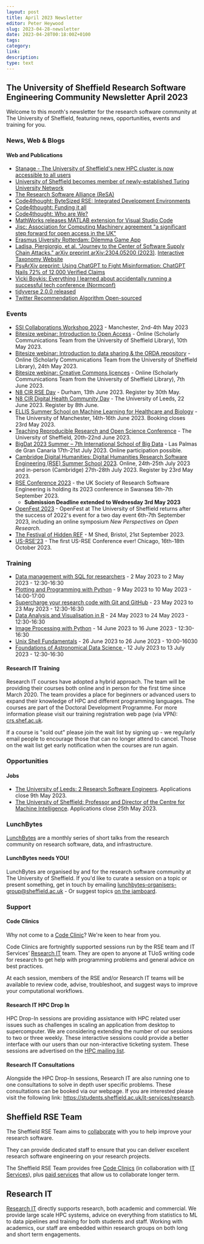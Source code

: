 ```yaml
---
layout: post
title: April 2023 Newsletter
editor: Peter Heywood
slug: 2023-04-28-newsletter
date: 2023-04-28T00:18:00Z+0100
tags:
category:
link:
description:
type: text
---
```


## The University of Sheffield Research Software Engineering Community Newsletter April 2023

Welcome to this month's newsletter for the research software community at The University of Sheffield, featuring news, opportunities, events and training for you.

### News, Web & Blogs

#### Web and Publications

+ [Stanage - The University of Sheffield's new HPC cluster is now accessible to all users](https://mailchi.mp/3ffddf67273e/new-hpc-stanage-is-live?e=efb44934e0)
+ [University of Sheffield becomes member of newly-established Turing University Network](https://www.sheffield.ac.uk/news/university-sheffield-becomes-member-newly-established-turing-university-network)
+ [The Research Software Alliance (ReSA)](https://upstream.force11.org/the-research-software-alliance-resa/)
+ [Code4thought: ByteSized RSE: Integrated Development Environments](https://soundcloud.com/code4thought-615691925/en-bytesized-rse-integrated-development-environments)
+ [Code4thought: Funding it all](https://soundcloud.com/code4thought-615691925/en-funding-it-all)
+ [Code4thought: Who are We?](https://soundcloud.com/code4thought-615691925/en-who-are-we)
+ [MathWorks releases MATLAB extension for Visual Studio Code](https://blogs.mathworks.com/matlab/2023/04/26/do-you-use-visual-studio-code-matlab-is-now-there-too/)
+ [Jisc: Association for Computing Machinery agreement "a significant step forward for open access in the UK"](https://www.jisc.ac.uk/news/association-for-computing-machinery-agreement-a-significant-step-forward-for-open-access-in-the-uk-12-apr-2023?utm_campaign=headlines&utm_content=Headlines%2019%2F04%2F2023&utm_medium=email&utm_source=adestra)
+ [Erasmus Uiversity Rotterdam: Dilemma Game App](https://www.eur.nl/en/about-eur/policy-and-regulations/integrity/research-integrity/dilemma-game)
+ [Ladisa, Piergiorgio, et al. "Journey to the Center of Software Supply Chain Attacks." arXiv preprint arXiv:2304.05200 (2023)](https://arxiv.org/abs/2304.05200). [Interactive Taxonomy Website](https://sap.github.io/risk-explorer-for-software-supply-chains/)
+ [PsyArXiv preprint: Using ChatGPT to Fight Misinformation: ChatGPT Nails 72% of 12,000 Verified Claims](https://psyarxiv.com/qnjkf/)
+ [Vicki Boykis: Everything I learned about accidentally running a successful tech conference (Normconf)](https://vickiboykis.com/2022/12/22/everything-i-learned-about-accidentally-running-a-successful-tech-conference/)
+ [tidyverse 2.0.0 released](https://www.tidyverse.org/blog/2023/03/tidyverse-2-0-0/)
+ [Twitter Recommendation Algorithm Open-sourced](https://blog.twitter.com/engineering/en_us/topics/open-source/2023/twitter-recommendation-algorithm)

### Events

+ [SSI Collaborations Workshop 2023](https://software.ac.uk/cw23) - Manchester, 2nd-4th May 2023
+ [Bitesize webinar: Introduction to Open Access](https://sheffield.libcal.com/calendar/ext-staff-training/bitesizeOA) - Online (Scholarly Communications Team from the University of Sheffield Library), 10th May 2023.
+ [Bitesize webinar: Introduction to data sharing & the ORDA repository](https://sheffield.libcal.com/event/4028679) - Online (Scholarly Communications Team from the University of Sheffield Library), 24th May 2023.
+ [Bitesize webinar: Creative Commons licences](https://sheffield.libcal.com/calendar/ext-staff-training/bitesize-cc-licences) - Online (Scholarly Communications Team from the University of Sheffield Library), 7th June 2023.
+ [N8 CIR RSE Day](https://www.eventbrite.co.uk/e/n8-cir-rse-day-tickets-597753365407) - Durham, 13th June 2023. Register by 30th May.
+ [N8 CIR Digital Health Community Day](https://n8cir.org.uk/events/digital-health-community-day/) - The University of Leeds, 22 June 2023. Register by 8th June.
+ [ELLIS Summer School on Machine Learning for Healthcare and Biology](https://www.idsai.manchester.ac.uk/connect/events/ellis-summer-school-2023/schedule/) - The University of Manchester, 14th-16th June 2023. Booking closes 23rd May 2023.
+ [Teaching Reproducible Research and Open Science Conference](https://www.sheffield.ac.uk/smi/events/teaching-reproducible-research-and-open-science-conference) - The University of Sheffield, 20th-22nd June 2023.
+ [BigDat 2023 Summer – 7th International School of Big Data](https://bigdat.irdta.eu/2023su/) - Las Palmas de Gran Canaria 17th-21st July 2023. Online participation possible.
+ [Cambridge Digital Humanities: Digital Humanities Research Software Engineering (RSE) Summer School 2023](https://www.cdh.cam.ac.uk/events/36442/). Online, 24th-25th July 2023 and in-person (Cambridge) 27th-28th July 2023. Register by 23rd May 2023.
+ [RSE Conference 2023](https://rsecon23.society-rse.org/) - the UK Society of Research Software Engineering is holding its 2023 conference in Swansea 5th-7th September 2023.
  + **Submission Deadline extended to Wednesday 3rd May 2023**
+ [OpenFest 2023](https://www.sheffield.ac.uk/library/research/open-research/openfest2023) - OpenFest at The University of Sheffield returns after the success of 2022's event for a two day event 6th-7th September 2023, including an online symposium *New Perspectives on Open Research*.
+ [The Festival of Hidden REF](https://hidden-ref.org/festival-of-hidden-ref/) - M Shed, Bristol, 21st September 2023.
+ [US-RSE'23](https://us-rse.org/usrse23/) - The first US-RSE Conference ever! Chicago, 16th-18th October 2023.

### Training

+ [Data management with SQL for researchers](https://rse.shef.ac.uk/training/workshop/2023-05-02-sql) - 2 May 2023 to 2 May 2023 - 12:30-16:30
+ [Plotting and Programming with Python](https://rse.shef.ac.uk/training/workshop/2023-05-09-python) - 9 May 2023 to 10 May 2023 - 14:00-17:00
+ [Supercharge your research code with Git and GitHub](https://rse.shef.ac.uk/training/workshop/2023-05-23-git) - 23 May 2023 to 23 May 2023 - 12:30-16:30
+ [Data Analysis and Visualisation in R](https://rse.shef.ac.uk/training/workshop/2023-05-24-R) - 24 May 2023 to 24 May 2023 - 12:30-16:30
+ [Image Processing with Python](https://rse.shef.ac.uk/training/workshop/2023-06-14-image-processing) - 14 June 2023 to 16 June 2023 - 12:30-16:30
+ [Unix Shell Fundamentals](https://rse.shef.ac.uk/training/workshop/2023-06-26-bioinformatics) - 26 June 2023 to 26 June 2023 - 10:00-16030
+ [Foundations of Astronomical Data Science
](https://rse.shef.ac.uk/training/workshop/2023-07-12-astro) - 12 July 2023 to 13 July 2023 - 12:30-16:30

#### Research IT Training

Research IT courses have adopted a hybrid approach. The team will be providing their courses both online and in person for the first time since March 2020. The team provides a place for beginners or advanced users to expand their knowledge of HPC and different programming languages. The courses are part of the Doctoral Development Programme. For more information please visit our training registration web page (via VPN): [crs.shef.ac.uk](https://crs.shef.ac.uk).

If a course is "sold out" please join the wait list by signing up - we regularly email people to encourage those that can no longer attend to cancel. Those on the wait list get early notification when the courses are run again.

### Opportunities

<!-- #### Funding -->

#### Jobs

+ [The University of Leeds: 2 Research Software Engineers](https://jobs.leeds.ac.uk/vacancy.aspx?ref=ITRES1004). Applications close 9th May 2023.
+ [The University of Sheffield: Professor and Director of the Centre for Machine Intelligence](https://www.jobs.ac.uk/job/CZC875/professor-and-director-of-the-centre-for-machine-intelligence). Applications close 25th May 2023.

### LunchBytes

[LunchBytes](https://rse.shef.ac.uk/community/lunch-bytes/) are a monthly series of short talks from the research community on research software, data, and infrastructure.

#### LunchBytes needs YOU!

LunchBytes are organised by and for the research software community at The University of Sheffield. If you'd like to curate a session on a topic or present something, get in touch by emailing [lunchbytes-organisers-group@sheffield.ac.uk](mailto:lunchbytes-organisers-group@sheffield.ac.uk) - Or suggest topics [on the jamboard](https://jamboard.google.com/d/1-51cRf0pwZl8O10CnLeJGAqKcnbww-QGaYjszFK-H38/).

### Support

#### Code Clinics

Why not come to a [Code Clinic](https://docs.google.com/forms/d/e/1FAIpQLScGXS55qjU0D0Zcz-KHOVcNTahcr3YC3H0OpoKBo3lWXWED5A/viewform)? We're keen to hear from you.

Code Clinics are fortnightly supported sessions run by the RSE team and IT Services’ [Research IT](https://www.sheffield.ac.uk/it-services/research) team. They are open to anyone at TUoS writing code for research to get help with programming problems and general advice on best practices.

At each session, members of the RSE and/or Research IT teams will be available to review code, advise, troubleshoot, and suggest ways to improve your computational workflows.

#### Research IT HPC Drop In

HPC Drop-In sessions are providing assistance with HPC related user issues such as challenges in scaling an application from desktop to supercomputer. We are considering extending the number of our sessions to two or three weekly. These interactive sessions could provide a better interface with our users than our non-interactive ticketing system. These sessions are advertised on the [HPC mailing list](https://groups.google.com/u/1/a/sheffield.ac.uk/g/hpc).

#### Research IT Consultations

Alongside the HPC Drop-In sessions, Research IT are also running one to one consultations to solve in depth user specific problems. These consultations can be booked via our webpage. If you are interested please visit the following link: <https://students.sheffield.ac.uk/it-services/research>.

## Sheffield RSE Team

The Sheffield RSE Team aims to [collaborate](https://rse.shef.ac.uk/collaboration/guide/) with you to help improve your research software.

They can provide dedicated staff to ensure that you can deliver excellent research software engineering on your research projects.

The Sheffield RSE Team provides free [Code Clinics][CCs] (in collaboration with [IT Services][its-res-it]), plus [paid services][rse-service] that allow us to collaborate longer term.

## Research IT

[Research IT](https://students.sheffield.ac.uk/it-services/research) directly supports research, both academic and commercial.
We provide large scale HPC systems, advice on everything from statistics to ML to data pipelines and training for both students and staff.
Working with academics, our staff are embedded within research groups on both long and short term engagements.

[CCs]: https://rse.shef.ac.uk/support/code-clinic/
[its-res-it]: https://www.sheffield.ac.uk/it-services/research/
[rse-service]: https://rse.shef.ac.uk/collaboration/
